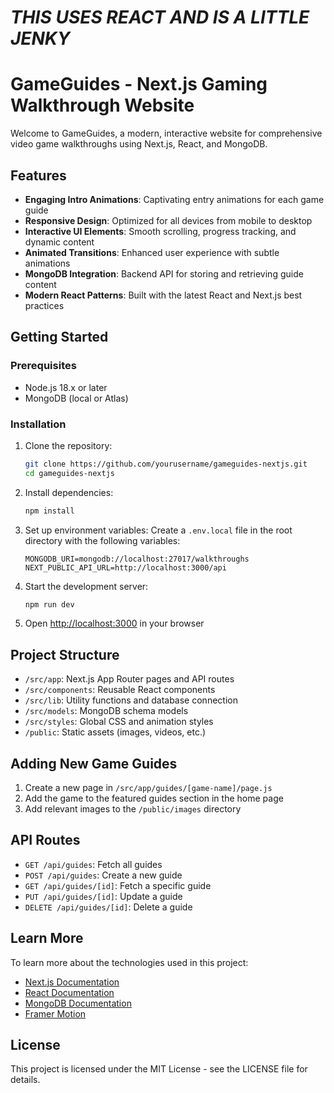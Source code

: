 # ***THIS USES REACT AND IS A LITTLE JENKY***

# GameGuides - Next.js Gaming Walkthrough Website

Welcome to GameGuides, a modern, interactive website for comprehensive video game walkthroughs using Next.js, React, and MongoDB.

## Features

- **Engaging Intro Animations**: Captivating entry animations for each game guide
- **Responsive Design**: Optimized for all devices from mobile to desktop
- **Interactive UI Elements**: Smooth scrolling, progress tracking, and dynamic content
- **Animated Transitions**: Enhanced user experience with subtle animations
- **MongoDB Integration**: Backend API for storing and retrieving guide content
- **Modern React Patterns**: Built with the latest React and Next.js best practices

## Getting Started

### Prerequisites

- Node.js 18.x or later
- MongoDB (local or Atlas)

### Installation

1. Clone the repository:
   ```bash
   git clone https://github.com/yourusername/gameguides-nextjs.git
   cd gameguides-nextjs
   ```

2. Install dependencies:
   ```bash
   npm install
   ```

3. Set up environment variables:
   Create a `.env.local` file in the root directory with the following variables:
   ```
   MONGODB_URI=mongodb://localhost:27017/walkthroughs
   NEXT_PUBLIC_API_URL=http://localhost:3000/api
   ```

4. Start the development server:
   ```bash
   npm run dev
   ```

5. Open [http://localhost:3000](http://localhost:3000) in your browser

## Project Structure

- `/src/app`: Next.js App Router pages and API routes
- `/src/components`: Reusable React components
- `/src/lib`: Utility functions and database connection
- `/src/models`: MongoDB schema models
- `/src/styles`: Global CSS and animation styles
- `/public`: Static assets (images, videos, etc.)

## Adding New Game Guides

1. Create a new page in `/src/app/guides/[game-name]/page.js`
2. Add the game to the featured guides section in the home page
3. Add relevant images to the `/public/images` directory

## API Routes

- `GET /api/guides`: Fetch all guides
- `POST /api/guides`: Create a new guide
- `GET /api/guides/[id]`: Fetch a specific guide
- `PUT /api/guides/[id]`: Update a guide
- `DELETE /api/guides/[id]`: Delete a guide

## Learn More

To learn more about the technologies used in this project:

- [Next.js Documentation](https://nextjs.org/docs)
- [React Documentation](https://reactjs.org/docs/getting-started.html)
- [MongoDB Documentation](https://docs.mongodb.com/)
- [Framer Motion](https://www.framer.com/motion/)

## License

This project is licensed under the MIT License - see the LICENSE file for details.
